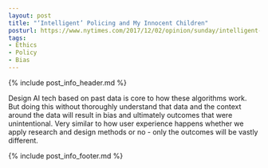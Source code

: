 ```yaml
---
layout: post
title: "‘Intelligent’ Policing and My Innocent Children"
posturl: https://www.nytimes.com/2017/12/02/opinion/sunday/intelligent-policing-and-my-innocent-children.html
tags:
- Ethics
- Policy
- Bias
---
```


{% include post_info_header.md %}

Design AI tech based on past data is core to how these algorithms work. But doing this without thoroughly understand that data and the context around the data will result in bias and ultimately outcomes that were unintentional. Very similar to how user experience happens whether we apply research and design methods or no - only the outcomes will be vastly different.

<!--more-->
{% include post_info_footer.md %}
